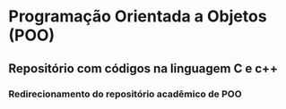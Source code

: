 # Programação Orientada a Objetos (POO)
## Repositório com códigos na linguagem C e c++

### Redirecionamento do repositório acadêmico de POO
